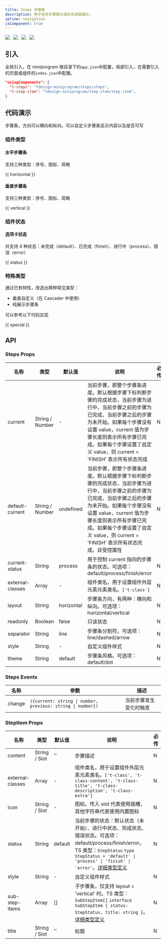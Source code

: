 ```yaml
---
title: Steps 步骤条
description: 用于任务步骤展示或任务进度展示。
spline: navigation
isComponent: true
---
```


<span class="coverages-badge" style="margin-right: 10px"><img src="https://img.shields.io/badge/coverages%3A%20lines-98%25-blue" /></span><span class="coverages-badge" style="margin-right: 10px"><img src="https://img.shields.io/badge/coverages%3A%20functions-88%25-blue" /></span><span class="coverages-badge" style="margin-right: 10px"><img src="https://img.shields.io/badge/coverages%3A%20statements-96%25-blue" /></span><span class="coverages-badge" style="margin-right: 10px"><img src="https://img.shields.io/badge/coverages%3A%20branches-82%25-blue" /></span>
## 引入

全局引入，在 miniprogram 根目录下的`app.json`中配置，局部引入，在需要引入的页面或组件的`index.json`中配置。

```json
"usingComponents": {
  "t-steps": "tdesign-miniprogram/steps/steps",
  "t-step-item": "tdesign-miniprogram/step-item/step-item",
}
```

## 代码演示

步骤条，方向可以横向和纵向，可以自定义步骤条显示内容以及是否可写

### 组件类型

#### 水平步骤条

支持三种类型：序号、图标、简略

{{ horizontal }}

#### 垂直步骤条

支持三种类型：序号、图标、简略

{{ vertical }}

### 组件状态

#### 选项卡状态

共支持 4 种状态：未完成（default）、已完成（finish）、进行中（process）、错误（error）

{{ status }}

### 特殊类型

通过已有特性，改造出两种常见类型：

- 垂直自定义（在 Cascader 中使用）
- 纯展示步骤条

可以参考以下代码实现

{{ special }}

## API
### Steps Props

名称 | 类型 | 默认值 | 说明 | 必传
-- | -- | -- | -- | --
current | String / Number | - | 当前步骤，即整个步骤条进度。默认根据步骤下标判断步骤的完成状态，当前步骤为进行中，当前步骤之前的步骤为已完成，当前步骤之后的步骤为未开始。如果每个步骤没有设置 value，current 值为步骤长度则表示所有步骤已完成。如果每个步骤设置了自定义 value，则 current = 'FINISH' 表示所有状态完成 | N
default-current | String / Number | undefined | 当前步骤，即整个步骤条进度。默认根据步骤下标判断步骤的完成状态，当前步骤为进行中，当前步骤之前的步骤为已完成，当前步骤之后的步骤为未开始。如果每个步骤没有设置 value，current 值为步骤长度则表示所有步骤已完成。如果每个步骤设置了自定义 value，则 current = 'FINISH' 表示所有状态完成。非受控属性 | N
current-status | String | process | 用于控制 current 指向的步骤条的状态。可选项：default/process/finish/error | N
external-classes | Array | - | 组件类名，用于设置组件外层元素元素类名。`['t-class']` | N
layout | String | horizontal | 步骤条方向，有两种：横向和纵向。可选项：horizontal/vertical | N
readonly | Boolean | false | 只读状态 | N
separator | String | line | 步骤条分割符。可选项：line/dashed/arrow | N
style | String | - | 自定义组件样式 | N
theme | String | default | 步骤条风格。可选项：default/dot | N

### Steps Events

名称 | 参数 | 描述
-- | -- | --
change | `({current: string \| number, previous: string \| number})` | 当前步骤发生变化时触发

### StepItem Props

名称 | 类型 | 默认值 | 说明 | 必传
-- | -- | -- | -- | --
content | String / Slot | '' | 步骤描述 | N
external-classes | Array | - | 组件类名，用于设置组件外层元素元素类名。`['t-class', 't-class-content', 't-class-title', 't-class-description', 't-class-extra']` | N
icon | String / Slot | - | 图标。传入 slot 代表使用插槽，其他字符串代表使用内置图标 | N
status | String | default | 当前步骤的状态：默认状态（未开始）、进行中状态、完成状态、错误状态。可选项：default/process/finish/error。TS 类型：`StepStatus` `type StepStatus = 'default' \| 'process' \| 'finish' \| 'error'`。[详细类型定义](https://github.com/Tencent/tdesign-miniprogram/tree/develop/src/step-item/type.ts) | N
style | String | - | 自定义组件样式 | N
sub-step-items | Array | [] | 子步骤条，仅支持 layout  = 'vertical' 时。TS 类型：`SubStepItem[]` `interface SubStepItem { status: StepStatus, title: string }`。[详细类型定义](https://github.com/Tencent/tdesign-miniprogram/tree/develop/src/step-item/type.ts) | N
title | String / Slot | '' | 标题 | N
